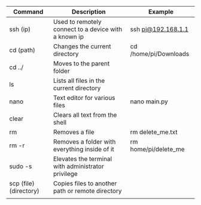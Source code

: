 | Command                | Description                                          | Example               |
| ---------------------- | ---------------------------------------------------- | --------------------- |
| ssh (ip)               | Used to remotely connect to a device with a known ip | ssh pi@192.168.1.1    |
| cd (path)              | Changes the current directory                        | cd /home/pi/Downloads |
| cd ../                 | Moves to the parent folder                           |                       |
| ls                     | Lists all files in the current directory             |                       |
| nano                   | Text editor for various files                        | nano main.py          |
| clear                  | Clears all text from the shell                       |                       |
| rm                     | Removes a file                                       | rm delete_me.txt      |
| rm -r                  | Removes a folder with everything inside of it        | rm home/pi/delete_me  |
| sudo -s                | Elevates the terminal with administrator privilege   |                       |
| scp (file) (directory) | Copies files to another path or remote directory     |                       |
|                        |                                                      |                       |
